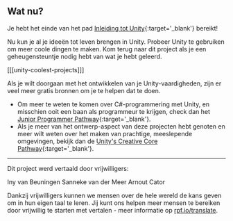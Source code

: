 ## Wat nu?

Je hebt het einde van het pad [Inleiding tot Unity](https://projects.raspberrypi.org/nl-NL/pathways/unity-intro){:target='_blank'} bereikt!

Nu kun je al je ideeën tot leven brengen in Unity. Probeer Unity te gebruiken om meer coole dingen te maken. Kom terug naar dit project als je een geheugensteuntje nodig hebt van wat je hebt geleerd.

[[[unity-coolest-projects]]]

Als je wilt doorgaan met het ontwikkelen van je Unity-vaardigheden, zijn er veel meer gratis bronnen om je te helpen dat te doen.

+ Om meer te weten te komen over C#-programmering met Unity, en misschien ooit een baan als programmeur te krijgen, check dan het [Junior Programmer Pathway](https://learn.unity.com/pathway/junior-programmer){:target='_blank'}.
+ Als je meer van het ontwerp-aspect van deze projecten hebt genoten en meer wilt weten over het maken van prachtige, meeslepende omgevingen, bekijk dan de [Unity's Creative Core Pathway](https://learn.unity.com/pathway/creative-core){:target='_blank'}.

***

Dit project werd vertaald door vrijwilligers:

Iny van Beuningen
Sanneke van der Meer
Arnout Cator

Dankzij vrijwilligers kunnen we mensen over de hele wereld de kans geven om in hun eigen taal te leren. Jij kunt ons helpen meer mensen te bereiken door vrijwillig te starten met vertalen - meer informatie op [rpf.io/translate](https://rpf.io/translate).
